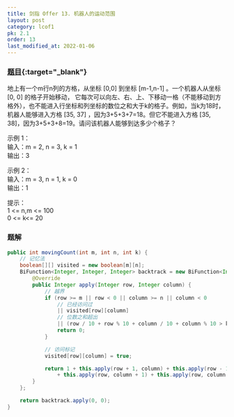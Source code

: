 ```yaml
---
title: 剑指 Offer 13. 机器人的运动范围
layout: post
category: lcof1
pk: 2.1
order: 13
last_modified_at: 2022-01-06
---
```


### [题目](https://leetcode-cn.com/problems/ji-qi-ren-de-yun-dong-fan-wei-lcof/){:target="_blank"}

地上有一个m行n列的方格，从坐标 [0,0] 到坐标 [m-1,n-1] 。一个机器人从坐标 [0, 0] 的格子开始移动，
它每次可以向左、右、上、下移动一格（不能移动到方格外），也不能进入行坐标和列坐标的数位之和大于k的格子。例如，当k为18时，机器人能够进入方格 [35, 37] ，因为3+5+3+7=18。但它不能进入方格 [35, 38]，因为3+5+3+8=19。请问该机器人能够到达多少个格子？

示例 1：  
输入：m = 2, n = 3, k = 1  
输出：3

示例 2：  
输入：m = 3, n = 1, k = 0  
输出：1

提示：  
1 <= n,m <= 100  
0 <= k<= 20  

### 题解

```java
public int movingCount(int m, int n, int k) {
    // 记忆法
    boolean[][] visited = new boolean[m][n];
    BiFunction<Integer, Integer, Integer> backtrack = new BiFunction<Integer, Integer, Integer>() {
        @Override
        public Integer apply(Integer row, Integer column) {
            // 越界
            if (row >= m || row < 0 || column >= n || column < 0
                // 已经访问过
                || visited[row][column]
                // 位数之和超出
                || (row / 10 + row % 10 + column / 10 + column % 10 > k)) {
                return 0;
            }

            // 访问标记
            visited[row][column] = true;

            return 1 + this.apply(row + 1, column) + this.apply(row - 1, column)
                + this.apply(row, column + 1) + this.apply(row, column - 1);
        }
    };

    return backtrack.apply(0, 0);
}
```